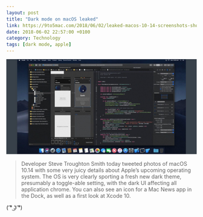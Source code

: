 ```yaml
---
layout: post
title: "Dark mode on macOS leaked"
link: https://9to5mac.com/2018/06/02/leaked-macos-10-14-screenshots-show-off-new-dark-mode-apple-news-app-xcode-10/
date: 2018-06-02 22:57:00 +0100
category: Technology
tags: [dark mode, apple]
---
```


<center>
	<img src="/images/2018/5/macos-dark-mode.png" alt="dark-mode" class="image-single" />
</center>

>Developer Steve Troughton Smith today tweeted photos of macOS 10.14 with some very juicy details about Apple’s upcoming operating system. The OS is very clearly sporting a fresh new dark theme, presumably a toggle-able setting, with the dark UI affecting all application chrome. You can also see an icon for a Mac News app in the Dock, as well as a first look at Xcode 10.

( ͡° ͜ʖ ͡°)
